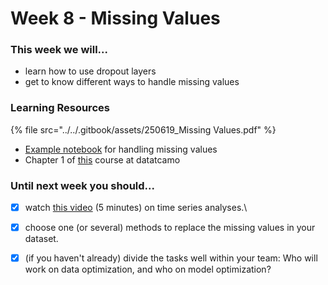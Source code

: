 # Week 8 - Missing Values

### This week we will...

* learn how to use dropout layers
* get to know different ways to handle missing values

### Learning Resources

{% file src="../../.gitbook/assets/250619_Missing Values.pdf" %}

* [Example notebook](https://colab.research.google.com/github/opencampus-sh/einfuehrung-in-data-science-und-ml/blob/main/Fehlende%20Werte/missing_value_imputation.ipynb) for handling missing values
* Chapter 1 of [this](https://campus.datacamp.com/courses/dealing-with-missing-data-in-python/) course at datatcamo

### Until next week you should...

* [x] watch [this video](https://coursera.org/share/3f650f2a9fc3aef4a5ce140f99daf9a3) (5 minutes) on time series analyses.\

*   [x] choose one (or several) methods to replace the missing values in your dataset.


* [x] (if you haven't already) divide the tasks well within your team: Who will work on data optimization, and who on model optimization?
